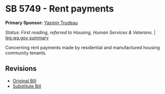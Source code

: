 # SB 5749 - Rent payments
**Primary Sponsor:** [Yasmin Trudeau](/person/leg/yasmin.trudeau.md)

*Status: First reading, referred to Housing, Human Services & Veterans.* | [leg.wa.gov summary](https://app.leg.wa.gov/billsummary?BillNumber=5749&Year=2021)

Concerning rent payments made by residential and manufactured housing community tenants.

## Revisions
* [Original Bill](1/)
* [Substitute Bill](S/)